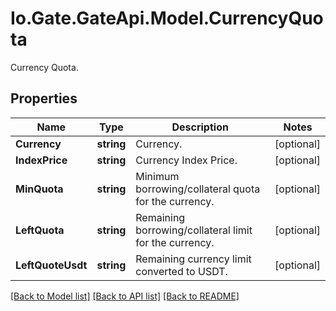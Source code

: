 
# Io.Gate.GateApi.Model.CurrencyQuota

Currency Quota.

## Properties

Name | Type | Description | Notes
------------ | ------------- | ------------- | -------------
**Currency** | **string** | Currency. | [optional] 
**IndexPrice** | **string** | Currency Index Price. | [optional] 
**MinQuota** | **string** | Minimum borrowing/collateral quota for the currency. | [optional] 
**LeftQuota** | **string** | Remaining borrowing/collateral limit for the currency. | [optional] 
**LeftQuoteUsdt** | **string** | Remaining currency limit converted to USDT. | [optional] 

[[Back to Model list]](../README.md#documentation-for-models)
[[Back to API list]](../README.md#documentation-for-api-endpoints)
[[Back to README]](../README.md)
